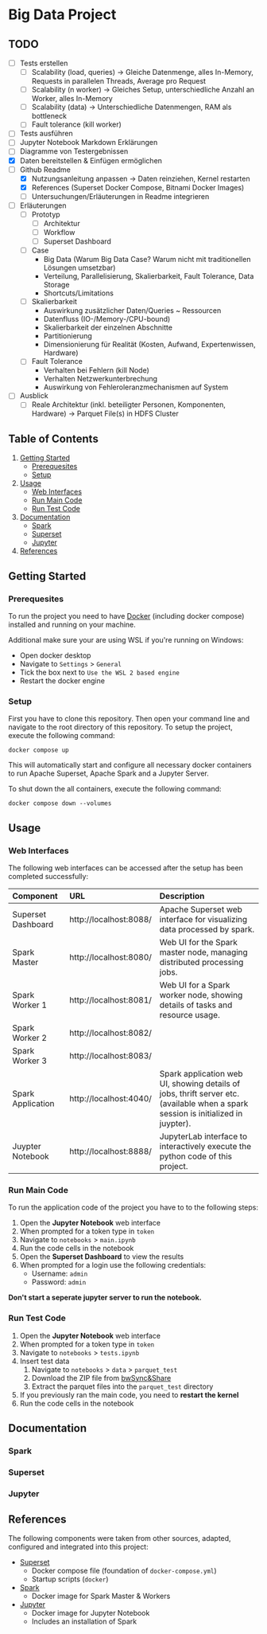 # Big Data Project

<!--- TODO: add short summary of the project --->

## TODO

- [ ] Tests erstellen
    - [ ] Scalability (load, queries) -> Gleiche Datenmenge, alles In-Memory, Requests in parallelen Threads, Average
      pro Request
    - [ ] Scalability (n worker) -> Gleiches Setup, unterschiedliche Anzahl an Worker, alles In-Memory
    - [ ] Scalability (data) -> Unterschiedliche Datenmengen, RAM als bottleneck
    - [ ] Fault tolerance (kill worker)
- [ ] Tests ausführen
- [ ] Jupyter Notebook Markdown Erklärungen
- [ ] Diagramme von Testergebnissen
- [x] Daten bereitstellen & Einfügen ermöglichen
- [ ] Github Readme
    - [x] Nutzungsanleitung anpassen -> Daten reinziehen, Kernel restarten
    - [x] References (Superset Docker Compose, Bitnami Docker Images)
    - [ ] Untersuchungen/Erläuterungen in Readme integrieren
- [ ] Erläuterungen
    - [ ] Prototyp
        - [ ] Architektur
        - [ ] Workflow
        - [ ] Superset Dashboard
    - [ ] Case
        - Big Data (Warum Big Data Case? Warum nicht mit traditionellen Lösungen umsetzbar)
        - Verteilung, Parallelisierung, Skalierbarkeit, Fault Tolerance, Data Storage
        - Shortcuts/Limitations
    - [ ] Skalierbarkeit
        - Auswirkung zusätzlicher Daten/Queries ~ Ressourcen
        - Datenfluss (IO-/Memory-/CPU-bound)
        - Skalierbarkeit der einzelnen Abschnitte
        - Partitionierung
        - Dimensionierung für Realität (Kosten, Aufwand, Expertenwissen, Hardware)
    - [ ] Fault Tolerance
        - Verhalten bei Fehlern (kill Node)
        - Verhalten Netzwerkunterbrechung
        - Auswirkung von Fehleroleranzmechanismen auf System
- [ ] Ausblick
    - [ ] Reale Architektur (inkl. beteiligter Personen, Komponenten, Hardware) -> Parquet File(s) in HDFS Cluster

## Table of Contents

1. [Getting Started](#getting-started)
    - [Prerequesites](#prerequesites)
    - [Setup](#setup)
2. [Usage](#usage)
    - [Web Interfaces](#web-interfaces)
    - [Run Main Code](#run-main-code)
    - [Run Test Code](#run-test-code)
3. [Documentation](#documentation)
    - [Spark](#spark)
    - [Superset](#superset)
    - [Jupyter](#jupyter)
4. [References](#references)

## Getting Started

### Prerequesites

To run the project you need to have [Docker](https://www.docker.com/get-started/) (including docker compose) installed
and running on your machine.

Additional make sure your are using WSL if you're running on Windows:

- Open docker desktop
- Navigate to `Settings` > `General`
- Tick the box next to `Use the WSL 2 based engine`
- Restart the docker engine

<!---
Additionally you need to allow docker to access the files in this repository:

- Open docker desktop
- Navigate to `Settings` > `Ressources` > `File sharing`
- Add the file path to the repository 
--->

### Setup

First you have to clone this repository.
Then open your command line and navigate to the root directory of this repository.
To setup the project, execute the following command:

```
docker compose up
```

This will automatically start and configure all necessary docker containers to run Apache Superset, Apache Spark and a
Jupyter Server.

To shut down the all containers, execute the following command:

```
docker compose down --volumes
```

## Usage

### Web Interfaces

The following web interfaces can be accessed after the setup has been completed successfully:

| Component          | URL                    | Description                                                                                                                       |
|:-------------------|:-----------------------|:----------------------------------------------------------------------------------------------------------------------------------|
| Superset Dashboard | http://localhost:8088/ | Apache Superset web interface for visualizing data processed by spark.                                                            |
| Spark Master       | http://localhost:8080/ | Web UI for the Spark master node, managing distributed processing jobs.                                                           |
| Spark Worker 1     | http://localhost:8081/ | Web UI for a Spark worker node, showing details of tasks and resource usage.                                                      |
| Spark Worker 2     | http://localhost:8082/ |                                                                                                                                   |
| Spark Worker 3     | http://localhost:8083/ |                                                                                                                                   |
| Spark Application  | http://localhost:4040/ | Spark application web UI, showing details of jobs, thrift server etc. (available when a spark session is initialized in juypter). |
| Juypter Notebook   | http://localhost:8888/ | JupyterLab interface to interactively execute the python code of this project.                                                    |

### Run Main Code

To run the application code of the project you have to to the following steps:

1. Open the **Jupyter Notebook** web interface
2. When prompted for a token type in `token`
3. Navigate to `notebooks` > `main.ipynb`
4. Run the code cells in the notebook
5. Open the **Superset Dashboard** to view the results
6. When prompted for a login use the following credentials:
    - Username: `admin`
    - Password: `admin`

**Don't start a seperate jupyter server to run the notebook.**

### Run Test Code

1. Open the **Jupyter Notebook** web interface
2. When prompted for a token type in `token`
3. Navigate to `notebooks` > `tests.ipynb`
4. Insert test data
    1. Navigate to `notebooks` > `data` > `parquet_test`
    2. Download the ZIP file from [bwSync&Share](https://bwsyncandshare.kit.edu/s/QTKj5jtPEH3KMkF)
    3. Extract the parquet files into the `parquet_test` directory
4. If you previously ran the main code, you need to **restart the kernel**
5. Run the code cells in the notebook

## Documentation

### Spark

### Superset

### Jupyter

## References

The following components were taken from other sources, adapted, configured and integrated into this project:

- [Superset](https://github.com/apache/superset)
  - Docker compose file (foundation of `docker-compose.yml`)
  - Startup scripts (`docker`)
- [Spark](https://github.com/bitnami/containers/tree/main/bitnami/spark)
  - Docker image for Spark Master & Workers
- [Jupyter](https://github.com/jupyter/docker-stacks/tree/main/images/pyspark-notebook)
  - Docker image for Jupyter Notebook
  - Includes an installation of Spark

<!---
## Notes

Connection URI from Superset to the Thrift Server

```
hive://spark@jupyter:10000/default

find [directory] -type d -empty -exec touch {}/.gitkeep \;

```
--->